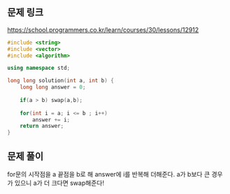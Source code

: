 ## 문제 링크
https://school.programmers.co.kr/learn/courses/30/lessons/12912

```cpp
#include <string>
#include <vector>
#include <algorithm>

using namespace std;

long long solution(int a, int b) {
    long long answer = 0;
    
    if(a > b) swap(a,b);
    
    for(int i = a; i <= b ; i++)
        answer += i;
    return answer;
}
```

## 문제 풀이
for문의 시작점을 a 끝점을 b로 해 answer에 i를 반복해 더해준다.
a가 b보다 큰 경우가 있으니 a가 더 크다면 swap해준다!
